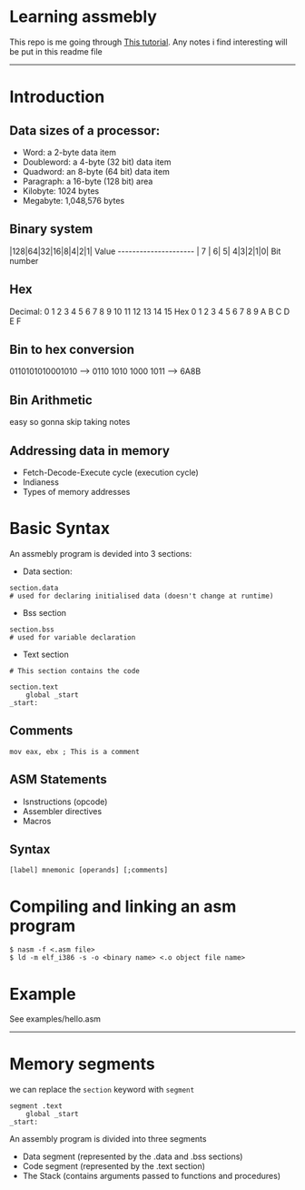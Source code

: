 # Learning assmebly

This repo is me going through [This tutorial](https://www.tutorialspoint.com/assembly_programming/assembly_introduction.htm).
Any notes i find interesting will be put in this readme file

---
# Introduction

## Data sizes of a processor:

* Word: a 2-byte data item
* Doubleword: a 4-byte (32 bit) data item
* Quadword: an 8-byte (64 bit) data item
* Paragraph: a 16-byte (128 bit) area
* Kilobyte: 1024 bytes
* Megabyte: 1,048,576 bytes

## Binary system

|128|64|32|16|8|4|2|1| Value
\---------------------
| 7 | 6| 5| 4|3|2|1|0| Bit number

## Hex

Decimal: 0 1 2 3 4 5 6 7 8 9 10 11 12 13 14 15
Hex 	 0 1 2 3 4 5 6 7 8 9  A  B  C  D  E  F


## Bin to hex conversion

0110101010001010 --> 0110 1010 1000 1011 --> 6A8B 

## Bin Arithmetic

easy so gonna skip taking notes

## Addressing data in memory

* Fetch-Decode-Execute cycle (execution cycle)
* Indianess
* Types of memory addresses


# Basic Syntax

An assmebly program is devided into 3 sections:

* Data section:

```
section.data
# used for declaring initialised data (doesn't change at runtime)
```

* Bss section

```
section.bss
# used for variable declaration
```

* Text section 

```
# This section contains the code

section.text
    global _start
_start:
```

## Comments

```
mov eax, ebx ; This is a comment
```
## ASM Statements

* Isnstructions (opcode)
* Assembler directives
* Macros

## Syntax

```
[label] mnemonic [operands] [;comments]
```

# Compiling and linking an asm program

```
$ nasm -f <.asm file>
$ ld -m elf_i386 -s -o <binary name> <.o object file name>
```
# Example

See examples/hello.asm

---

# Memory segments

we can replace the `section` keyword with `segment`

```
segment .text
    global _start
_start:
```

An assembly program is divided into three segments

* Data segment (represented by the .data and .bss sections)
* Code segment (represented by the .text section) 
* The Stack (contains arguments passed to functions and procedures)


